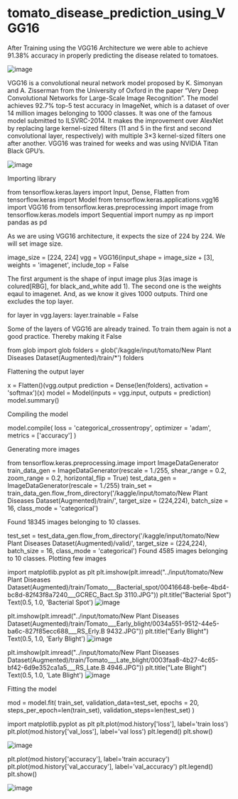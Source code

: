# tomato_disease_prediction_using_VGG16

After Training using the VGG16 Architecture we were able to achieve 91.38% accuracy in properly predicting the disease related to tomatoes.

![image](https://user-images.githubusercontent.com/121440744/211755457-1051fe2a-8ec1-4a3d-a5b6-50d8d5ed275c.png)

VGG16 is a convolutional neural network model proposed by K. Simonyan and A. Zisserman from the University of Oxford in the paper “Very Deep Convolutional Networks for Large-Scale Image Recognition”. The model achieves 92.7% top-5 test accuracy in ImageNet, which is a dataset of over 14 million images belonging to 1000 classes. It was one of the famous model submitted to ILSVRC-2014. It makes the improvement over AlexNet by replacing large kernel-sized filters (11 and 5 in the first and second convolutional layer, respectively) with multiple 3×3 kernel-sized filters one after another. VGG16 was trained for weeks and was using NVIDIA Titan Black GPU’s.

![image](https://user-images.githubusercontent.com/121440744/211755599-d29aa222-13bd-4983-ba4d-479fddfac3e0.png)


Importing library

from tensorflow.keras.layers import Input, Dense, Flatten
from tensorflow.keras import Model
from tensorflow.keras.applications.vgg16 import VGG16
from tensorflow.keras.preprocessing import image
from tensorflow.keras.models import Sequential
import numpy as np
import pandas as pd

As we are using VGG16 architecture, it expects the size of 224 by 224. We will set image size.

image_size = [224, 224]
vgg = VGG16(input_shape = image_size + [3], weights = 'imagenet', include_top =  False

The first argument is the shape of input image plus 3(as image is colured[RBG], for black_and_white add 1). The second one is the weights eqaul to imagenet. And, as we know it gives 1000 outputs. Third one excludes the top layer.

for layer in vgg.layers:
    layer.trainable = False
    
Some of the layers of VGG16 are already trained. To train them again is not a good practice. Thereby making it False

from glob import glob
folders = glob('/kaggle/input/tomato/New Plant Diseases Dataset(Augmented)/train/*')
folders

Flattening the output layer

x = Flatten()(vgg.output
prediction = Dense(len(folders), activation = 'softmax')(x)
model = Model(inputs = vgg.input, outputs = prediction)
model.summary()

Compiling the model

model.compile(
    loss = 'categorical_crossentropy', 
    optimizer = 'adam', 
    metrics = ['accuracy']
)

Generating more images

from tensorflow.keras.preprocessing.image import ImageDataGenerator
train_data_gen = ImageDataGenerator(rescale = 1./255, shear_range = 0.2, zoom_range = 0.2, horizontal_flip = True)
test_data_gen = ImageDataGenerator(rescale = 1./255)
train_set = train_data_gen.flow_from_directory('/kaggle/input/tomato/New Plant Diseases Dataset(Augmented)/train/', target_size = (224,224), batch_size = 16, class_mode = 'categorical')

Found 18345 images belonging to 10 classes.

test_set = test_data_gen.flow_from_directory('/kaggle/input/tomato/New Plant Diseases Dataset(Augmented)/valid/', target_size = (224,224), batch_size = 16, class_mode = 'categorical')
Found 4585 images belonging to 10 classes.
Plotting few images

import matplotlib.pyplot as plt
plt.imshow(plt.imread("../input/tomato/New Plant Diseases Dataset(Augmented)/train/Tomato___Bacterial_spot/00416648-be6e-4bd4-bc8d-82f43f8a7240___GCREC_Bact.Sp 3110.JPG"))
plt.title("Bacterial Spot")
Text(0.5, 1.0, 'Bacterial Spot')
![image](https://user-images.githubusercontent.com/121440744/211757459-0c927890-1806-4867-979a-6b1a7bd42196.png)

plt.imshow(plt.imread("../input/tomato/New Plant Diseases Dataset(Augmented)/train/Tomato___Early_blight/0034a551-9512-44e5-ba6c-827f85ecc688___RS_Erly.B 9432.JPG"))
plt.title("Early Blight")
Text(0.5, 1.0, 'Early Blight')
![image](https://user-images.githubusercontent.com/121440744/211757542-fdc4a339-3ab8-412f-a416-764c2e218790.png)

plt.imshow(plt.imread("../input/tomato/New Plant Diseases Dataset(Augmented)/train/Tomato___Late_blight/0003faa8-4b27-4c65-bf42-6d9e352ca1a5___RS_Late.B 4946.JPG"))
plt.title("Late Blight")
Text(0.5, 1.0, 'Late Blight')
![image](https://user-images.githubusercontent.com/121440744/211757609-484ab76e-874f-4065-ba8f-ec0c64469f4a.png)

Fitting the model

mod = model.fit(
  train_set,
  validation_data=test_set,
  epochs = 20,
  steps_per_epoch=len(train_set),
  validation_steps=len(test_set)
)

import matplotlib.pyplot as plt
plt.plot(mod.history['loss'], label='train loss')
plt.plot(mod.history['val_loss'], label='val loss')
plt.legend()
plt.show()

![image](https://user-images.githubusercontent.com/121440744/211757816-5376a342-ef0f-4e14-833b-e1b1691dbe45.png)


plt.plot(mod.history['accuracy'], label='train accuracy')
plt.plot(mod.history['val_accuracy'], label='val_accuracy')
plt.legend()
plt.show()

![image](https://user-images.githubusercontent.com/121440744/211757899-b1c61bd0-467e-48a4-8a1e-ea6d4c45029f.png)
